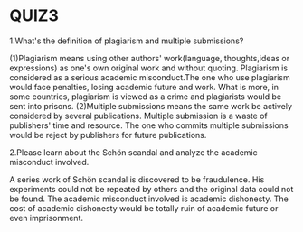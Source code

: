 # QUIZ3

1.What's the definition of plagiarism and multiple submissions?

  (1)Plagiarism means using other authors' work(language, thoughts,ideas or expressions) as one's own original work and without quoting. Plagiarism is considered as a serious academic misconduct.The one who use plagiarism would face penalties, losing academic future and work. What is more, in some countries, plagiarism is viewed as a crime and plagiarists would be sent into prisons.
  (2)Multiple submissions means the same work be actively considered by several publications. Multiple submission is a waste of publishers' time and resource. The one who commits multiple submissions would be reject by publishers for future publications.

2.Please learn about the Schön scandal and analyze the academic misconduct involved.

  A series work of Schön scandal is discovered to be fraudulence. His experiments could not be repeated by others and the original data could not be found. The academic misconduct involved is academic dishonesty. The cost of academic dishonesty would be totally ruin of academic future or even imprisonment.
